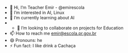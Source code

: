 - 👋 Hi, I’m Teacher Emir - @emirescola
- 👀 I’m interested in AI, Linux
- 🌱 I’m currently learning about AI
- - 💞️ I’m looking to collaborate on projects for Education
- 📫 How to reach me emir@escola.pr.gov.br
- 😄 Pronouns: he
- ⚡ Fun fact: I like drink a Cachaça

<!---
emirescola/emirescola is a ✨ special ✨ repository because its `README.md` (this file) appears on your GitHub profile.
You can click the Preview link to take a look at your changes.
--->

